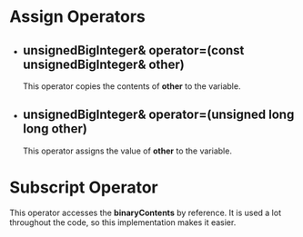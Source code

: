 # Assign Operators
- ## unsignedBigInteger& operator=(const unsignedBigInteger& other)
  This operator copies the contents of **other** to the variable.

- ## unsignedBigInteger& operator=(unsigned long long other)
  This operator assigns the value of **other** to the variable.

# Subscript Operator
This operator accesses the **binaryContents** by reference. It is used a lot throughout the code, so this implementation makes it easier.
